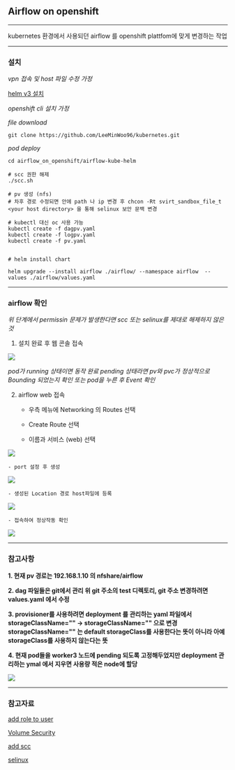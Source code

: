 ## Airflow on openshift 

---

kubernetes 환경에서 사용되던 airflow 를 openshift plattfom에 맞게 변경하는 작업

---

### 설치

*vpn 접속 및 host 파일 수정 가정*

[helm v3 설치](https://velog.io/@rudasoft/Helm-%EC%84%A4%EC%B9%98-m0k3y75ock)

*openshift cli 설치 가정*

*file download*

`git clone https://github.com/LeeMinWoo96/kubernetes.git`

*pod deploy*

```
cd airflow_on_openshift/airflow-kube-helm

# scc 권한 해제
./scc.sh

# pv 생성 (nfs) 
# 차후 경로 수정되면 안에 path 나 ip 변경 후 chcon -Rt svirt_sandbox_file_t <your host directory> 을 통해 selinux 보안 문백 변경

# kubectl 대신 oc 사용 가능 
kubectl create -f dagpv.yaml
kubectl create -f logpv.yaml
kubectl create -f pv.yaml


# helm install chart

helm upgrade --install airflow ./airflow/ --namespace airflow  --values ./airflow/values.yaml

```
---

### airflow 확인

*위 단계에서 permissin 문제가 발생한다면 scc 또는 selinux를 제대로 해제하지 않은것*

1. 설치 완료 후 웹 콘솔 접속

![](./img/view.PNG)

*pod가 running 상태이면 동작 완료 pending 상태라면 pv와 pvc가 정상적으로 Bounding 되었는지 확인 또는 pod을 누른 후 Event 확인*

2. airflow web 접속 
    
    - 우측 메뉴에 Networking 의 Routes 선택
    
    - Create Route 선택
    
    - 이름과 서비스 (web) 선택
    
![](./img/route.PNG)

    - port 설정 후 생성
    
![](./img/route2.PNG)

    - 생성된 Location 경로 host파일에 등록
    
![](./img/route3.PNG)
    
    - 접속하여 정상작동 확인
    
![](./img/ui.PNG)

---

### 참고사항

**1. 현재 pv 경로는 192.168.1.10 의 nfshare/airflow**

**2. dag 파일들은 git에서 관리 위 git 주소의 test 디렉토리, git 주소 변경하려면 values.yaml 에서 수정**

**3. provisioner를 사용하려면 deployment 를 관리하는 yaml 파일에서 storageClassName="" -> storageClassName="<provisioner name>" 으로 변경 storageClassName="" 는 default storageClass를 사용한다는 뜻이 아니라 아예 storageClass를 사용하지 않는다는 뜻**
    
**4. 현재 pod들을 worker3 노드에 pending 되도록 고정해두었지만 deployment 관리하는 ymal 에서 지우면 사용량 적은 node에 할당**

![](./img/node.PNG)
    



---

### 참고자료

[add role to user](https://docs.openshift.com/container-platform/3.9/admin_guide/manage_rbac.html#admin-guide-manage-rbac)

[Volume Security](https://docs.openshift.com/container-platform/3.5/install_config/persistent_storage/pod_security_context.html)

[add scc](https://docs.openshift.com/enterprise/3.1/admin_guide/manage_scc.html)

[selinux](https://docs.openshift.com/container-platform/3.10/install_config/configuring_local.html)